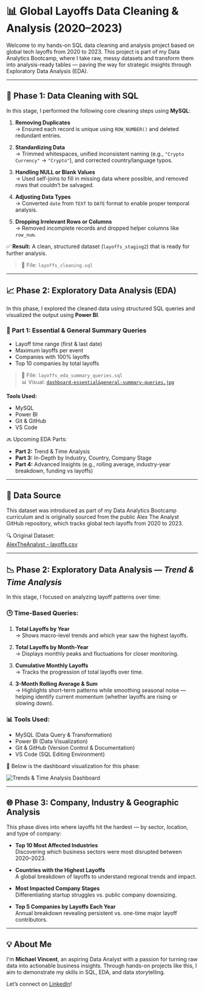 # 📊 Global Layoffs Data Cleaning & Analysis (2020–2023)

Welcome to my hands-on SQL data cleaning and analysis project based on global tech layoffs from 2020 to 2023. This project is part of my Data Analytics Bootcamp, where I take raw, messy datasets and transform them into analysis-ready tables — paving the way for strategic insights through Exploratory Data Analysis (EDA).

---

## 🧼 Phase 1: Data Cleaning with SQL

In this stage, I performed the following core cleaning steps using **MySQL**:

1. **Removing Duplicates**  
   → Ensured each record is unique using `ROW_NUMBER()` and deleted redundant entries.

2. **Standardizing Data**  
   → Trimmed whitespaces, unified inconsistent naming (e.g., `"Crypto Currency"` → `"Crypto"`), and corrected country/language typos.

3. **Handling NULL or Blank Values**  
   → Used self-joins to fill in missing data where possible, and removed rows that couldn’t be salvaged.

4. **Adjusting Data Types**  
   → Converted `date` from `TEXT` to `DATE` format to enable proper temporal analysis.

5. **Dropping Irrelevant Rows or Columns**  
   → Removed incomplete records and dropped helper columns like `row_num`.

✅ **Result:** A clean, structured dataset (`layoffs_staging2`) that is ready for further analysis.

> 📄 File: `layoffs_cleaning.sql`

---

## 📈 Phase 2: Exploratory Data Analysis (EDA)

In this phase, I explored the cleaned data using structured SQL queries and visualized the output using **Power BI**.

### 🔹 Part 1: Essential & General Summary Queries
- Layoff time range (first & last date)
- Maximum layoffs per event
- Companies with 100% layoffs
- Top 10 companies by total layoffs

> 📄 File: `layoffs_eda_summary_queries.sql`  
> 📊 Visual: [`dashboard-essential&general-summary-queries.jpg`](./dashboard-essential&general-summary-queries.jpg)

**Tools Used:**
- MySQL  
- Power BI  
- Git & GitHub  
- VS Code  

🔜 Upcoming EDA Parts:
- **Part 2:** Trend & Time Analysis  
- **Part 3:** In-Depth by Industry, Country, Company Stage  
- **Part 4:** Advanced Insights (e.g., rolling average, industry-year breakdown, funding vs layoffs)

---

## 🔗 Data Source

This dataset was introduced as part of my Data Analytics Bootcamp curriculum and is originally sourced from the public Alex The Analyst GitHub repository, which tracks global tech layoffs from 2020 to 2023.

🔍 Original Dataset:  
[AlexTheAnalyst - layoffs.csv](https://github.com/AlexTheAnalyst/MySQL-YouTube-Series/blob/main/layoffs.csv)

---

## 📉 Phase 2: Exploratory Data Analysis — *Trend & Time Analysis*

In this stage, I focused on analyzing layoff patterns over time:

### 🕒 Time-Based Queries:

1. **Total Layoffs by Year**  
   → Shows macro-level trends and which year saw the highest layoffs.

2. **Total Layoffs by Month-Year**  
   → Displays monthly peaks and fluctuations for closer monitoring.

3. **Cumulative Monthly Layoffs**  
   → Tracks the progression of total layoffs over time.

4. **3-Month Rolling Average & Sum**  
   → Highlights short-term patterns while smoothing seasonal noise — helping identify current momentum (whether layoffs are rising or slowing down).

### 📊 Tools Used:
- MySQL (Data Query & Transformation)
- Power BI (Data Visualization)
- Git & GitHub (Version Control & Documentation)
- VS Code (SQL Editing Environment)

📸 Below is the dashboard visualization for this phase:

![Trends & Time Analysis Dashboard](./trend-time-analysis.jpg)

---

## 🌐 Phase 3: Company, Industry & Geographic Analysis

This phase dives into where layoffs hit the hardest — by sector, location, and type of company:

- **Top 10 Most Affected Industries**  
  Discovering which business sectors were most disrupted between 2020–2023.

- **Countries with the Highest Layoffs**  
  A global breakdown of layoffs to understand regional trends and impact.

- **Most Impacted Company Stages**  
  Differentiating startup struggles vs. public company downsizing.

- **Top 5 Companies by Layoffs Each Year**  
  Annual breakdown revealing persistent vs. one-time major layoff contributors.

---

## 💡 About Me

I'm **Michael Vincent**, an aspiring Data Analyst with a passion for turning raw data into actionable business insights. Through hands-on projects like this, I aim to demonstrate my skills in SQL, EDA, and data storytelling.

Let’s connect on [LinkedIn](https://www.linkedin.com/in/michaelvincentsebastian/)!
